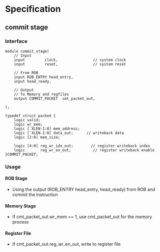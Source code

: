 # Specification

## commit stage
### Interface
```
module commit_stage(
    // Input
    input         clock,                // system clock
    input         reset,                // system reset

    // From ROB
    input ROB_ENTRY head_entry,
    input head_ready,

    // Output  
    // To Memory and regfiles
    output COMMIT_PACKET  cmt_packet_out,

);
```

```
typedef struct packed {
	logic valid;
	logic wr_mem;
	logic [`XLEN-1:0] mem_address;
	logic [`XLEN-1:0] data_out;      // writeback data
	logic [2:0] mem_size;

	logic [4:0] reg_wr_idx_out;        // register writeback index
	logic       reg_wr_en_out;          // register writeback enable
}COMMIT_PACKET;

```

### Usage
#### ROB Stage
- Using the output (ROB_ENTRY head_entry, head_ready) from ROB and commit the instruction

#### Memory Stage
- If cmt_packet_out.wr_mem == 1, use cmt_packet_out for the memory process

#### Register File
- If cmt_packet_out.reg_wr_en_out, write to register file
